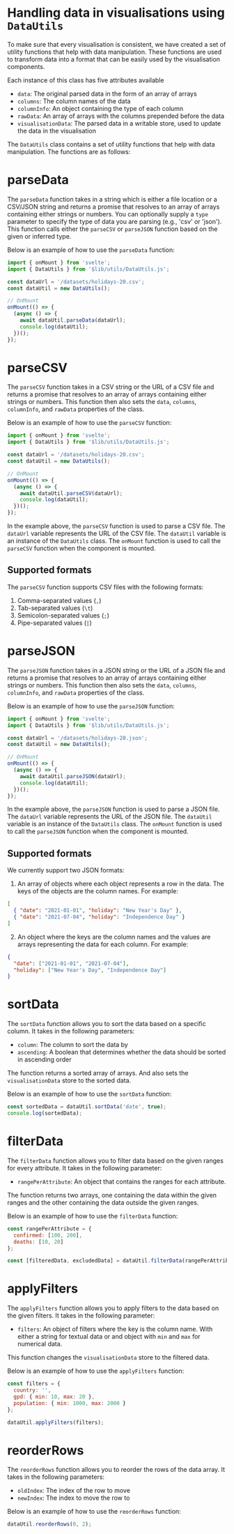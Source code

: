 # Handling data in visualisations using `DataUtils`

To make sure that every visualisation is consistent, we have created a set of utility functions that help with data manipulation. These functions are used to transform data into a format that can be easily used by the visualisation components.

Each instance of this class has five attributes available

- `data`: The original parsed data in the form of an array of arrays
- `columns`: The column names of the data
- `columnInfo`: An object containing the type of each column
- `rawData`: An array of arrays with the columns prepended before the data
- `visualisationData`: The parsed data in a writable store, used to update the data in the visualisation

The `DataUtils` class contains a set of utility functions that help with data manipulation. The functions are as follows:

# parseData

The `parseData` function takes in a string which is either a file location or a CSV/JSON string and returns a promise that resolves to an array of arrays containing either strings or numbers. You can optionally supply a `type` parameter to specify the type of data you are parsing (e.g., 'csv' or 'json'). This function calls either the `parseCSV` or `parseJSON` function based on the given or inferred type.

Below is an example of how to use the `parseData` function:

```javascript
import { onMount } from 'svelte';
import { DataUtils } from '$lib/utils/DataUtils.js';

const dataUrl = '/datasets/holidays-20.csv';
const dataUtil = new DataUtils();

// OnMount
onMount(() => {
  (async () => {
    await dataUtil.parseData(dataUrl);
    console.log(dataUtil);
  })();
});
```

# parseCSV

The `parseCSV` function takes in a CSV string or the URL of a CSV file and returns a promise that resolves to an array of arrays containing either strings or numbers. This function then also sets the `data`, `columns`, `columnInfo`, and `rawData` properties of the class.

Below is an example of how to use the `parseCSV` function:

```javascript
import { onMount } from 'svelte';
import { DataUtils } from '$lib/utils/DataUtils.js';

const dataUrl = '/datasets/holidays-20.csv';
const dataUtil = new DataUtils();

// OnMount
onMount(() => {
  (async () => {
    await dataUtil.parseCSV(dataUrl);
    console.log(dataUtil);
  })();
});
```

In the example above, the `parseCSV` function is used to parse a CSV file. The `dataUrl` variable represents the URL of the CSV file. The `dataUtil` variable is an instance of the `DataUtils` class. The `onMount` function is used to call the `parseCSV` function when the component is mounted.

## Supported formats

The `parseCSV` function supports CSV files with the following formats:

1. Comma-separated values (`,`)
2. Tab-separated values (`\t`)
3. Semicolon-separated values (`;`)
4. Pipe-separated values (`|`)

# parseJSON

The `parseJSON` function takes in a JSON string or the URL of a JSON file and returns a promise that resolves to an array of arrays containing either strings or numbers. This function then also sets the `data`, `columns`, `columnInfo`, and `rawData` properties of the class.

Below is an example of how to use the `parseJSON` function:

```javascript
import { onMount } from 'svelte';
import { DataUtils } from '$lib/utils/DataUtils.js';

const dataUrl = '/datasets/holidays-20.json';
const dataUtil = new DataUtils();

// OnMount
onMount(() => {
  (async () => {
    await dataUtil.parseJSON(dataUrl);
    console.log(dataUtil);
  })();
});
```

In the example above, the `parseJSON` function is used to parse a JSON file. The `dataUrl` variable represents the URL of the JSON file. The `dataUtil` variable is an instance of the `DataUtils` class. The `onMount` function is used to call the `parseJSON` function when the component is mounted.

## Supported formats

We currently support two JSON formats:

1. An array of objects where each object represents a row in the data. The keys of the objects are the column names. For example:

```json
[
  { "date": "2021-01-01", "holiday": "New Year's Day" },
  { "date": "2021-07-04", "holiday": "Independence Day" }
]
```

2. An object where the keys are the column names and the values are arrays representing the data for each column. For example:

```json
{
  "date": ["2021-01-01", "2021-07-04"],
  "holiday": ["New Year's Day", "Independence Day"]
}
```

# sortData

The `sortData` function allows you to sort the data based on a specific column. It takes in the following parameters:

- `column`: The column to sort the data by
- `ascending`: A boolean that determines whether the data should be sorted in ascending order

The function returns a sorted array of arrays. And also sets the `visualisationData` store to the sorted data.

Below is an example of how to use the `sortData` function:

```javascript
const sortedData = dataUtil.sortData('date', true);
console.log(sortedData);
```

# filterData

The `filterData` function allows you to filter data based on the given ranges for every attribute. It takes in the following parameter:

- `rangePerAttribute`: An object that contains the ranges for each attribute.

The function returns two arrays, one containing the data within the given ranges and the other containing the data outside the given ranges.

Below is an example of how to use the `filterData` function:

```javascript
const rangePerAttribute = {
  confirmed: [100, 200],
  deaths: [10, 20]
};

const [filteredData, excludedData] = dataUtil.filterData(rangePerAttribute);
```

# applyFilters

The `applyFilters` function allows you to apply filters to the data based on the given filters. It takes in the following parameter:

- `filters`: An object of filters where the key is the column name. With either a string for textual data or and object with `min` and `max` for numerical data.

This function changes the `visualisationData` store to the filtered data.

Below is an example of how to use the `applyFilters` function:

```javascript
const filters = {
  country: '',
  gpd: { min: 10, max: 20 },
  population: { min: 1000, max: 2000 }
};

dataUtil.applyFilters(filters);
```

# reorderRows

The `reorderRows` function allows you to reorder the rows of the data array. It takes in the following parameters:

- `oldIndex`: The index of the row to move
- `newIndex`: The index to move the row to

Below is an example of how to use the `reorderRows` function:

```javascript
dataUtil.reorderRows(0, 2);
```
